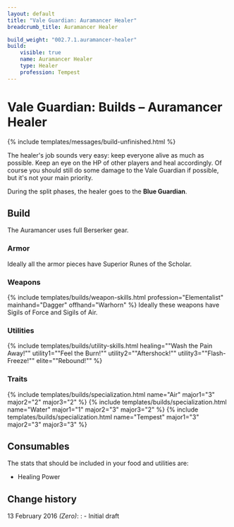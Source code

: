 ```yaml
---
layout: default
title: "Vale Guardian: Auramancer Healer"
breadcrumb_title: Auramancer Healer

build_weight: "002.7.1.auramancer-healer"
build:
    visible: true
    name: Auramancer Healer
    type: Healer
    profession: Tempest
---
```


# Vale Guardian: Builds &ndash; Auramancer Healer
{% include templates/messages/build-unfinished.html %}

The healer's job sounds very easy: keep everyone alive as much as possible.
Keep an eye on the HP of other players and heal accordingly.
Of course you should still do some damage to the Vale Guardian if possible, but it's not your main priority.

During the split phases, the healer goes to the **Blue Guardian**.

## Build
The Auramancer uses full Berserker gear.

### Armor
Ideally all the armor pieces have Superior Runes of the Scholar.

### Weapons
{% include templates/builds/weapon-skills.html profession="Elementalist" mainhand="Dagger" offhand="Warhorn" %}
Ideally these weapons have Sigils of Force and Sigils of Air.

### Utilities
{% include templates/builds/utility-skills.html healing="&quot;Wash the Pain Away!&quot;" utility1="&quot;Feel the Burn!&quot;" utility2="&quot;Aftershock!&quot;" utility3="&quot;Flash-Freeze!&quot;" elite="&quot;Rebound!&quot;" %}

### Traits
{% include templates/builds/specialization.html name="Air" major1="3" major2="2" major3="2" %}
{% include templates/builds/specialization.html name="Water" major1="1" major2="3" major3="2" %}
{% include templates/builds/specialization.html name="Tempest" major1="3" major2="3" major3="3" %}

## Consumables
The stats that should be included in your food and utilities are:

- Healing Power

## Change history
13 February 2016 *(Zero)*:
: - Initial draft
